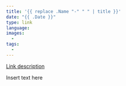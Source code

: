 ```yaml
---
title: '{{ replace .Name "-" " " | title }}'
date: "{{ .Date }}"
type: link
language:
images:
  - 
tags:
  -
---
```


[Link description](https://l.nk)

Insert text here
